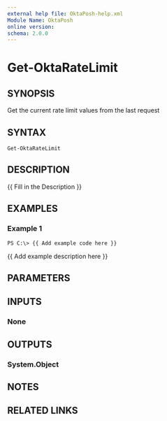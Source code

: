 ```yaml
---
external help file: OktaPosh-help.xml
Module Name: OktaPosh
online version:
schema: 2.0.0
---
```


# Get-OktaRateLimit

## SYNOPSIS
Get the current rate limit values from the last request

## SYNTAX

```
Get-OktaRateLimit
```

## DESCRIPTION
{{ Fill in the Description }}

## EXAMPLES

### Example 1
```
PS C:\> {{ Add example code here }}
```

{{ Add example description here }}

## PARAMETERS

## INPUTS

### None
## OUTPUTS

### System.Object
## NOTES

## RELATED LINKS
